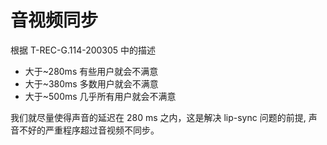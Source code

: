 # 音视频同步

根据 T-REC-G.114-200305 中的描述

* 大于~280ms 有些用户就会不满意
* 大于~380ms 多数用户就会不满意
* 大于~500ms 几乎所有用户就会不满意

我们就尽量使得声音的延迟在 280 ms 之内，这是解决 lip-sync 问题的前提, 声音不好的严重程序超过音视频不同步。

